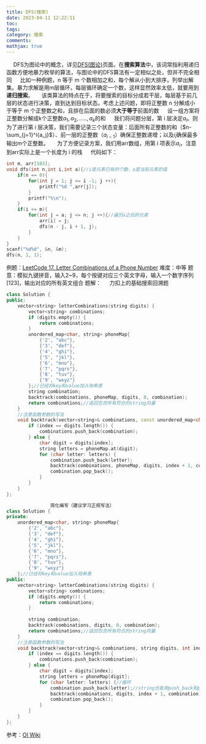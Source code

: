 ```yaml
---
title: DFS(搜索)
date: 2023-04-11 12:22:11
toc:
tags: 
category: 搜索
comments:
mathjax: true
---
```

&emsp; DFS为图论中的概念，详见[DFS(图论)]()页面。在**搜索算法**中，该词常指利用递归函数方便地暴力枚举的算法，与图论中的DFS算法有一定相似之处，但并不完全相同
&emsp; 比如一种例题，n 等于 m 个数相加之和，每个解从小到大排序，列举出解集。暴力求解是用m层循环，每层循环确定一个数，这样显然效率太低，就要用到**递归搜索**。
&emsp; 该类算法的特点在于，将要搜索的目标分成若干层，每层基于前几层的状态进行决策，直到达到目标状态。考虑上述问题，即将正整数 n 分解成小于等于 m 个正整数之和，且排在后面的数必须**大于等于**前面的数
&emsp; 设一组方案将正整数分解成k个正整数$a_1,a_2,.....,a_k$的和
&emsp; 我们将问题分层，第 i 层决定$a_i$。则为了进行第 i 层决策，我们需要记录三个状态变量：后面所有正整数的和（$n-\sum_{j=1}^i{a_j}$）、前一层的正整数（$a_{i-1}$）确保正整数递增；以及$i_{i}$确保最多输出m个正整数。
&emsp; 为了方便记录方案，我们用arr数组，用第 i 项表示$a_i$，注意到arr实际上是一个长度为 i 的栈
&emsp; 代码如下：
```c++
int m, arr[103];
void dfs(int n,int i,int a){//i是元素已有的个数，a是当前元素的值
	if(n == 0){
		for(int j = 1; j <= i -1; j ++){
			printf("%d ",arr[j]);
		}
		printf("%\n");
	}
	if(i <= m){
		for(int j = a; j <= n; j ++){//遍历a之后的元素
			arr[i] = j;
			dfs(n - j, i + 1, j);
		}
	}
}
scanf("%d%d", &n, &m);
dfs(n, 1, 1);
```

例题：[LeetCode 17. Letter Combinations of a Phone Number](https://leetcode.cn/problems/letter-combinations-of-a-phone-number/)
难度：中等
题意：模拟九键拼音，输入2~9，每个按键对应三个英文字母，输入一个数字序列[123]，输出对应的所有英文组合
题解：
&emsp; 力扣上的基础搜索回溯题
```c++
class Solution {
public:
    vector<string> letterCombinations(string digits) {
        vector<string> combinations;
        if (digits.empty()) {
            return combinations;
        }
        unordered_map<char, string> phoneMap{
            {'2', "abc"},
            {'3', "def"},
            {'4', "ghi"},
            {'5', "jkl"},
            {'6', "mno"},
            {'7', "pqrs"},
            {'8', "tuv"},
            {'9', "wxyz"}
        };//已经将key和value加入哈希表
        string combination;
        backtrack(combinations, phoneMap, digits, 0, combination);
        return combinations;//返回包含所有符合的string向量
    }
    //注意函数参数的写法
    void backtrack(vector<string>& combinations, const unordered_map<char, string>& phoneMap, const string& digits, int index, string& combination) {
        if (index == digits.length()) {
            combinations.push_back(combination);
        } else {
            char digit = digits[index];
            string letters = phoneMap.at(digit);
            for (char letter: letters) {
                combination.push_back(letter);
                backtrack(combinations, phoneMap, digits, index + 1, combination);
                combination.pop_back();
            }
        }
    }
};

				简化编写（建议学习正规写法）
class Solution {
private: 
    unordered_map<char, string> phoneMap{
        {'2', "abc"},
        {'3', "def"},
        {'4', "ghi"},
        {'5', "jkl"},
        {'6', "mno"},
        {'7', "pqrs"},
        {'8', "tuv"},
        {'9', "wxyz"}
    };//已经将key和value加入哈希表
public:
    vector<string> letterCombinations(string digits) {
        vector<string> combinations;
        if (digits.empty()) {
            return combinations;
        }
        
        string combination;
        backtrack(combinations, digits, 0, combination);
        return combinations;//返回包含所有符合的string向量
    }
    //注意函数参数的写法
    void backtrack(vector<string>& combinations, string digits, int index, string combination) {
        if (index == digits.length()) {
            combinations.push_back(combination);
        } else {
            char digit = digits[index];
            string letters = phoneMap[digit];
            for (char letter: letters) {//循环
                combination.push_back(letter);//string也能用push_back和pop_back来加减元素
                backtrack(combinations, digits, index + 1, combination);
                combination.pop_back();
            }
        }
    }
};

```
参考：[OI Wiki](https://oi-wiki.org/search/dfs/)